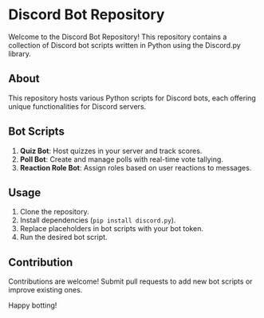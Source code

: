 # Discord Bot Repository

Welcome to the Discord Bot Repository! This repository contains a collection of Discord bot scripts written in Python using the Discord.py library.

## About

This repository hosts various Python scripts for Discord bots, each offering unique functionalities for Discord servers.

## Bot Scripts

1. **Quiz Bot**: Host quizzes in your server and track scores.
2. **Poll Bot**: Create and manage polls with real-time vote tallying.
3. **Reaction Role Bot**: Assign roles based on user reactions to messages.

## Usage

1. Clone the repository.
2. Install dependencies (`pip install discord.py`).
3. Replace placeholders in bot scripts with your bot token.
4. Run the desired bot script.

## Contribution

Contributions are welcome! Submit pull requests to add new bot scripts or improve existing ones.

Happy botting!
